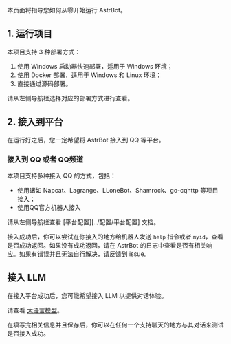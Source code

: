 本页面将指导您如何从零开始运行 AstrBot。

## 1. 运行项目

本项目支持 3 种部署方式：

1. 使用 Windows 启动器快速部署，适用于 Windows 环境；
2. 使用 Docker 部署，适用于 Windows 和 Linux 环境；
3. 直接通过源码部署。

请从左侧导航栏选择对应的部署方式进行查看。

## 2. 接入到平台

在运行好之后，您一定希望将 AstrBot 接入到 QQ 等平台。

### 接入到 QQ 或者 QQ频道

本项目支持多种接入 QQ 的方式，包括：

- 使用诸如 Napcat、Lagrange、LLoneBot、Shamrock、go-cqhttp 等项目接入；
- 使用QQ官方机器人接入

请从左侧导航栏查看 [平台配置][../配置/平台配置] 文档。

接入成功后，你可以尝试在你接入的地方给机器人发送 `help` 指令或者 `myid`，查看是否成功返回。如果没有成功返回，请在 AstrBot 的日志中查看是否有相关响应。如果有错误并且无法自行解决，请反馈到 issue。

## 接入 LLM

在接入平台成功后，您可能希望接入 LLM 以提供对话体验。

请查看 [大语言模型](../使用/大语言模型)。

在填写完相关信息并且保存后，你可以在任何一个支持聊天的地方与其对话来测试是否接入成功。